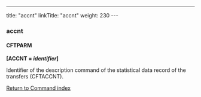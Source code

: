 ---
title: "accnt"
linkTitle: "accnt"
weight: 230
---<span id="accnt"></span>

### accnt

#### CFTPARM

**[ACCNT = *identifier*]**

Identifier of the description command of the statistical data record
of the transfers (CFTACCNT).

[Return to Command index](../../)
